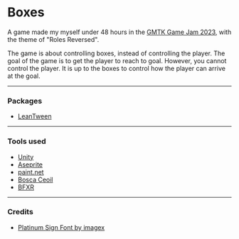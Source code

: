 # Boxes

A game made my myself under 48 hours in the [GMTK Game Jam 2023](https://itch.io/jam/gmtk-2023), with the theme of "Roles Reversed".

The game is about controlling boxes, instead of controlling the player. The goal of the game is to get the player to reach to goal. However, you cannot control the player. It is up to the boxes to control how the player can arrive at the goal.

---
### Packages

- [LeanTween](https://assetstore.unity.com/packages/tools/animation/leantween-3595)

---
### Tools used

- [Unity](https://unity.com/)
- [Aseprite](https://www.aseprite.org/)
- [paint.net](https://www.getpaint.net/)
- [Bosca Ceoil](https://boscaceoil.net/)
- [BFXR](https://www.bfxr.net/)

---
### Credits

- [Platinum Sign Font by imagex](https://www.dafont.com/platinum-sign.font)
